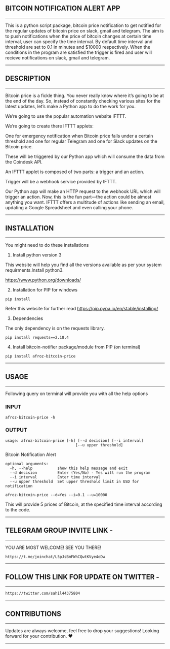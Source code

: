 ## BITCOIN NOTIFICATION ALERT APP
-----------------------------------------------------------------------------------------------------------------------------------------------

This is a python script package, bitcoin price notification to get notified for the regular updates of bitcoin price on slack, gmail and telegram. 
The aim is to push notifications when the price of bitcoin changes at certain time interval, user can specify the time interval. By default time interval and threshold are set to 0.1 in minutes and $10000 respectively.
When the conditions in the program are satisfied the trigger is fired and user will recieve notifications on slack, gmail and telegram.


-----------------------------------------------------------------------------------------------------------------------------------------------
## DESCRIPTION 
-----------------------------------------------------------------------------------------------------------------------------------------------

Bitcoin price is a fickle thing. You never really know where it’s going to be at the end of the day. So, instead of constantly checking various sites for the latest updates, let’s make a Python app to do the work for you.

We’re going to use the popular automation website IFTTT.

We’re going to create there IFTTT applets:

One for emergency notification when Bitcoin price falls under a certain threshold and
one for regular Telegram and one for Slack updates on the Bitcoin price.

These will be triggered by our Python app which will consume the data from the Coindesk API.

An IFTTT applet is composed of two parts: a trigger and an action.

Trigger will be a webhook service provided by IFTTT.

Our Python app will make an HTTP request to the webhook URL which will trigger an action. Now, this is the fun part—the action could be almost anything you want. IFTTT offers a multitude of actions like sending an email, updating a Google Spreadsheet and even calling your phone.


-----------------------------------------------------------------------------------------------------------------------------------------------
## INSTALLATION
-----------------------------------------------------------------------------------------------------------------------------------------------

You might need to do these installations

1. Install python version 3

This website will help you find all the versions available as per your system requirments.Install python3.

https://www.python.org/downloads/

2. Installation for PIP for windows

```
pip install 
```

Refer this website for further read
https://pip.pypa.io/en/stable/installing/


3. Dependencies

The only dependency is on the requests library. 

```
pip install requests==2.18.4
```

4. Install bitcoin-notifier package/module from PIP (on terminal)

```
pip install afroz-bitcoin-price
```


-----------------------------------------------------------------------------------------------------------------------------------------------
## USAGE
-----------------------------------------------------------------------------------------------------------------------------------------------
Following query on terminal will provide you with all the help options 

### INPUT
```
afroz-bitcoin-price -h
```
### OUTPUT 
```
usage: afroz-bitcoin-price [-h] [--d decision] [--i interval]
                               [--u upper threshold]
```

Bitcoin Notification Alert
```
optional arguments:
  -h, --help           show this help message and exit
  --d decision         Enter (Yes/No) - Yes will run the program
  --i interval         Enter time interval
  --u upper threshold  Set upper threshold limit in USD for notification
```

```
afroz-bitcoin-price --d=Yes --i=0.1 --u=10000
```

This will provide 5 prices of Bitcoin, at the specified time interval according to the code.


-----------------------------------------------------------------------------------------------------------------------------------------------
## TELEGRAM GROUP INVITE LINK - 
-----------------------------------------------------------------------------------------------------------------------------------------------

YOU ARE MOST WELCOME! SEE YOU THERE!
```
https://t.me/joinchat/L5pJsBmFWhCQwtKVye4oDw
```


-----------------------------------------------------------------------------------------------------------------------------------------------
## FOLLOW THIS LINK FOR UPDATE ON TWITTER - 
-----------------------------------------------------------------------------------------------------------------------------------------------

```
https://twitter.com/sahil44375804
```
-----------------------------------------------------------------------------------------------------------------------------------------------
## CONTRIBUTIONS
-----------------------------------------------------------------------------------------------------------------------------------------------

Updates are always welcome, feel free to drop your suggestions! 
Looking forward for your contribution. ❤️

-----------------------------------------------------------------------------------------------------------------------------------------------

